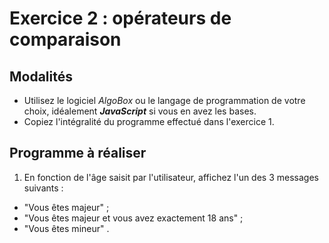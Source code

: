 # Exercice 2 : opérateurs de comparaison

## Modalités

- Utilisez le logiciel *AlgoBox* ou le langage de programmation de votre choix, idéalement ***JavaScript*** si vous en avez les bases.
- Copiez l'intégralité du programme effectué dans l'exercice 1.

## Programme à réaliser

1. En fonction de l'âge saisit par l'utilisateur, affichez l'un des 3 messages suivants :

- "Vous êtes majeur" ;
- "Vous êtes majeur et vous avez exactement 18 ans" ;
- "Vous êtes mineur" .